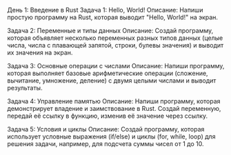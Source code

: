 День 1: Введение в Rust
Задача 1: Hello, World!
Описание: Напиши простую программу на Rust, которая выводит "Hello, World!" на экран.

Задача 2: Переменные и типы данных
Описание: Создай программу, которая объявляет несколько переменных разных типов данных (целые числа, числа с плавающей запятой, строки, булевы значения) и выводит их значения на экран.

Задача 3: Основные операции с числами
Описание: Напиши программу, которая выполняет базовые арифметические операции (сложение, вычитание, умножение, деление) с двумя целыми числами и выводит результаты.

Задача 4: Управление памятью
Описание: Напиши программу, которая демонстрирует владение и заимствование в Rust. Создай переменную, передай её ссылку в функцию, изменив её значение через ссылку.

Задача 5: Условия и циклы
Описание: Создай программу, которая использует условные выражения (if/else) и циклы (for, while, loop) для решения задачи, например, для подсчета суммы чисел от 1 до 10.